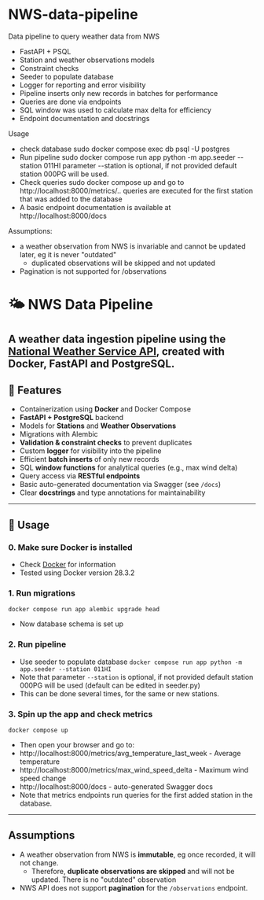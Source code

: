# NWS-data-pipeline
Data pipeline to query weather data from NWS

- FastAPI + PSQL
- Station and weather observations models
- Constraint checks
- Seeder to populate database
- Logger for reporting and error visibility
- Pipeline inserts only new records in batches for performance
- Queries are done via endpoints
- SQL window was used to calculate max delta for efficiency
- Endpoint documentation and docstrings


Usage

- check database 
sudo docker compose exec db psql -U postgres
- Run pipeline
sudo docker compose run app python -m app.seeder --station 011HI
parameter --station is optional, if not provided default station 000PG will be used.
- Check queries
sudo docker compose up
and go to http://localhost:8000/metrics/..
queries are executed for the first station that was added to the database
- A basic endpoint documentation is available at http://localhost:8000/docs


Assumptions:
- a weather observation from NWS is invariable and cannot be updated later, eg it is never "outdated"
    - duplicated observations will be skipped and not updated
- Pagination is not supported for /observations



# 🌤 NWS Data Pipeline

A weather data ingestion pipeline using the [National Weather Service API](https://www.weather.gov/documentation/services-web-api), created with Docker, FastAPI and PostgreSQL.
---

## 🚀 Features

- Containerization using **Docker** and Docker Compose
- **FastAPI + PostgreSQL** backend
- Models for **Stations** and **Weather Observations**
- Migrations with Alembic
- **Validation & constraint checks** to prevent duplicates
- Custom **logger** for visibility into the pipeline
- Efficient **batch inserts** of only new records
- SQL **window functions** for analytical queries (e.g., max wind delta)
- Query access via **RESTful endpoints**
- Basic auto-generated documentation via Swagger (see `/docs`)
- Clear **docstrings** and type annotations for maintainability
---

## 🧪 Usage

### 0. Make sure Docker is installed
- Check [Docker](https://docs.docker.com/engine/install/) for information
- Tested using Docker version 28.3.2

### 1. Run migrations
`docker compose run app alembic upgrade head`
- Now database schema is set up

### 2. Run pipeline
- Use seeder to populate database
`docker compose run app python -m app.seeder --station 011HI`
- Note that parameter `--station` is optional, if not provided default station 000PG will be used (default can be edited in seeder.py)
- This can be done several times, for the same or new stations.

### 3. Spin up the app and check metrics
`docker compose up`
- Then open your browser and go to:
- http://localhost:8000/metrics/avg_temperature_last_week - Average temperature
- http://localhost:8000/metrics/max_wind_speed_delta - Maximum wind speed change
- http://localhost:8000/docs - auto-generated Swagger docs
- Note that metrics endpoints run queries for the first added station in the database.

---

## Assumptions

- A weather observation from NWS is **immutable**, eg once recorded, it will not change.
  - Therefore, **duplicate observations are skipped** and will not be updated. There is no "outdated" observation
- NWS API does not support **pagination** for the `/observations` endpoint.
